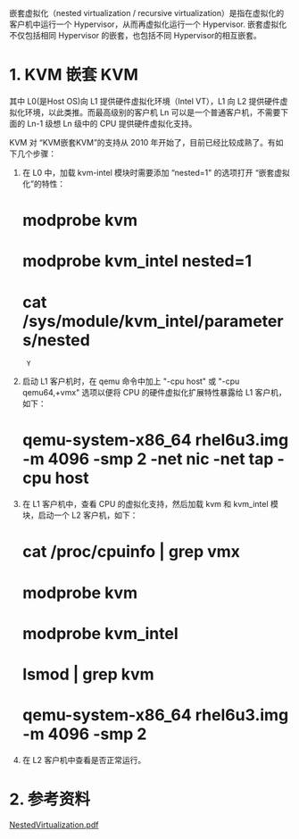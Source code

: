 嵌套虚拟化（nested virtualization / recursive virtualization）是指在虚拟化的客户机中运行一个 Hypervisor，从而再虚拟化运行一个 Hypervisor. 嵌套虚拟化不仅包括相同 Hypervisor 的嵌套，也包括不同 Hypervisor的相互嵌套。

# 1. KVM 嵌套 KVM #

其中 L0(是Host OS)向 L1 提供硬件虚拟化环境（Intel VT），L1 向 L2 提供硬件虚拟化环境，以此类推。而最高级别的客户机 Ln 可以是一个普通客户机，不需要下面的 Ln-1 级想 Ln 级中的 CPU 提供硬件虚拟化支持。


KVM 对 “KVM嵌套KVM”的支持从 2010 年开始了，目前已经比较成熟了。有如下几个步骤：
1) 在 L0 中，加载 kvm-intel 模块时需要添加 “nested=1" 的选项打开 “嵌套虚拟化”的特性：

    # modprobe kvm
    # modprobe kvm_intel nested=1
    # cat /sys/module/kvm_intel/parameters/nested
        Y

2) 启动 L1 客户机时，在 qemu 命令中加上 "-cpu host" 或 "-cpu qemu64,+vmx" 选项以便将 CPU 的硬件虚拟化扩展特性暴露给 L1 客户机，如下：

    # qemu-system-x86_64 rhel6u3.img -m 4096 -smp 2 -net nic -net tap -cpu host

3) 在 L1 客户机中，查看 CPU 的虚拟化支持，然后加载 kvm 和 kvm_intel 模块，启动一个 L2 客户机，如下：

    # cat /proc/cpuinfo | grep vmx
    # modprobe kvm
    # modprobe kvm_intel
    # lsmod | grep kvm
    # qemu-system-x86_64 rhel6u3.img -m 4096 -smp 2

4) 在 L2 客户机中查看是否正常运行。


# 2. 参考资料 #

[NestedVirtualization.pdf](/kvm_blog/files/virt_others/NestedVirtualization.pdf)